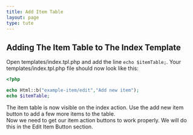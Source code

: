 ```yaml
---
title: Add Item Table
layout: page
type: tute
---
```



## Adding The Item Table to The Index Template

Open templates/index.tpl.php and add the line `echo $itemTable;`. Your templates/index.tpl.php file should now look like this:
```php
<?php

echo Html::b("example-item/edit","Add new item");
echo $itemTable;
```
The item table is now visible on the index action. Use the add new item button to add a few more items to the table.<br />
Now we need to get our item action buttons to work properly. We will do this in the Edit Item Button section.
